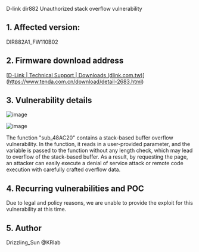 D-link dir882 Unauthorized stack overflow vulnerability

## **1. Affected version:**

DIR882A1_FW110B02

## **2. Firmware download address**

[[D-Link | Technical Support | Downloads (dlink.com.tw)](https://tsd.dlink.com.tw/ddwn)](https://www.tenda.com.cn/download/detail-2683.html)

## **3. Vulnerability details**

![image](https://user-images.githubusercontent.com/65169560/215375603-95f63ca4-5fa9-472e-8eea-95de6b232b20.png)

![image](https://user-images.githubusercontent.com/65169560/215375612-344d9c47-87fb-4b22-9e53-645c3d2fec6f.png)

The function "sub_48AC20" contains a stack-based buffer overflow vulnerability. In the function, it reads in a user-provided parameter, and the variable is passed to the function without any length check, which may lead to overflow of the stack-based buffer. As a result, by requesting the page, an attacker can easily execute a denial of service attack or remote code execution with carefully crafted overflow data.

## **4. Recurring vulnerabilities and POC**

Due to legal and policy reasons, we are unable to provide the exploit for this vulnerability at this time.

## 5. Author

Drizzling_Sun @KRlab

